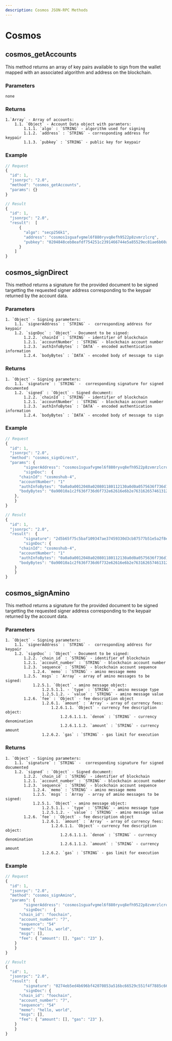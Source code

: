 ```yaml
---
description: Cosmos JSON-RPC Methods
---
```


# Cosmos

## cosmos_getAccounts

This method returns an array of key pairs available to sign from the wallet mapped with an associated algorithm and address on the blockchain.

### Parameters

    none

### Returns

    1.`Array` - Array of accounts:
    	1.1. `Object` - Account Data object with paramters:
    		1.1.1. `algo` : `STRING` - algorithm used for signing
    		1.1.2. `address` : `STRING` - corresponding address for keypair
    		1.1.3. `pubkey` : `STRING` - public key for keypair

### Example

```javascript
// Request
{
  "id": 1,
  "jsonrpc": "2.0",
  "method": "cosmos_getAccounts",
  "params": {}
}

// Result
{
  "id": 1,
  "jsonrpc": "2.0",
  "result":  [
      {
        "algo": "secp256k1",
        "address": "cosmos1sguafvgmel6f880ryvq8efh9522p8zvmrzlcrq",
        "pubkey": "0204848ceb8eafdf754251c2391466744e5a85529ec81ae6b60a187a90a9406396"
      }
    ]
}
```

## cosmos_signDirect

This method returns a signature for the provided document to be signed targetting the requested signer address corresponding to the keypair returned by the account data.

### Parameters

    1. `Object` - Signing parameters:
    	1.1. `signerAddress` : `STRING` -  corresponding address for keypair
    	1.2. `signDoc` : `Object` - Document to be signed:
    		1.2.2. `chainId` : `STRING` - identifier of blockchain
    		1.2.1. `accountNumber` : `STRING` - blockchain account number
    		1.2.3. `authInfoBytes` : `DATA` - encoded authentication information
    		1.2.4. `bodyBytes` : `DATA` - encoded body of message to sign

### Returns

    1. `Object` - Signing parameters:
    	1.1. `signature` : `STRING` -  corresponding signature for signed documented
    	1.2. `signed` : `Object` - Signed document:
    		1.2.2. `chainId` : `STRING` - identifier of blockchain
    		1.2.1. `accountNumber` : `STRING` - blockchain account number
    		1.2.3. `authInfoBytes` : `DATA` - encoded authentication information
    		1.2.4. `bodyBytes` : `DATA` - encoded body of message to sign

### Example

```javascript
// Request
{
  "id": 1,
  "jsonrpc": "2.0",
  "method": "cosmos_signDirect",
  "params": {
		"signerAddress": "cosmos1sguafvgmel6f880ryvq8efh9522p8zvmrzlcrq",
		"signDoc":  {
      "chainId": "cosmoshub-4",
      "accountNumber": "1"
      "authInfoBytes": "0a0a0a0012040a020801180112130a0d0a0575636f736d12043230303010c09a0c",
      "bodyBytes": "0a90010a1c2f636f736d6f732e62616e6b2e763162657461312e4d736753656e6412700a2d636f736d6f7331706b707472653766646b6c366766727a6c65736a6a766878686c63337234676d6d6b38727336122d636f736d6f7331717970717870713971637273737a673270767871367273307a716733797963356c7a763778751a100a0575636f736d120731323334353637",
    },
	}
}

// Result
{
  "id": 1,
  "jsonrpc": "2.0",
  "result":  {
		"signature": "2d5b65f75c5baf109347ae37459330d3cb87577b51e5a2f8ea232256700575656869024dffe8e96ece863f238e060656ea75a576207f5b11a630ca041e80ae75",
		"signDoc": {
      "chainId": "cosmoshub-4",
      "accountNumber": "1"
      "authInfoBytes": "0a0a0a0012040a020801180112130a0d0a0575636f736d12043230303010c09a0c",
      "bodyBytes": "0a90010a1c2f636f736d6f732e62616e6b2e763162657461312e4d736753656e6412700a2d636f736d6f7331706b707472653766646b6c366766727a6c65736a6a766878686c63337234676d6d6b38727336122d636f736d6f7331717970717870713971637273737a673270767871367273307a716733797963356c7a763778751a100a0575636f736d120731323334353637",
    }
	}
}
```

## cosmos_signAmino

This method returns a signature for the provided document to be signed targetting the requested signer address corresponding to the keypair returned by the account data.

### Parameters

    1. `Object` - Signing parameters:
    	1.1. `signerAddress` : `STRING` -  corresponding address for keypair
    	1.2. `signDoc` : `Object` - Document to be signed:
    		1.2.2. `chain_id` : `STRING` - identifier of blockchain
    		1.2.1. `account_number` : `STRING` - blockchain account number
    		1.2.3. `sequence` : `STRING` - blockchain account sequence
				1.2.4. `memo` : `STRING` - amino message memo
    		1.2.5. `msgs` : `Array` - array of amino messages to be signed:
    			1.2.5.1. `Object` - amino message object:
    				1.2.5.1.1. - `type` : `STRING` - amino message type
    				1.2.5.1.2. - `value` : `STRING` - amino message value
    		1.2.6. `fee` : `Object` - fee description object
    				1.2.6.1. `amount` : `Array` - array of currency fees:
    					1.2.6.1.1. `Object` - currency fee description object:
    						1.2.6.1.1.1. `denom` : `STRING` - currency denomination
    						1.2.6.1.1.2. `amount` : `STRING` - currency amount
    				1.2.6.2. `gas` : `STRING` - gas limit for execution

### Returns

    1. `Object` - Signing parameters:
    	1.1. `signature` : `STRING` -  corresponding signature for signed documented
    	1.2. `signed` : `Object` - Signed document:
    		1.2.2. `chain_id` : `STRING` - identifier of blockchain
    		1.2.1. `account_number` : `STRING` - blockchain account number
    		1.2.3. `sequence` : `STRING` - blockchain account sequence
				1.2.4. `memo` : `STRING` - amino message memo
				1.2.5. `msgs` : `Array` - array of amino messages to be signed:
    			1.2.5.1. `Object` - amino message object:
    				1.2.5.1.1. - `type` : `STRING` - amino message type
    				1.2.5.1.2. - `value` : `STRING` - amino message value
    		1.2.6. `fee` : `Object` - fee description object
    				1.2.6.1. `amount` : `Array` - array of currency fees:
    					1.2.6.1.1. `Object` - currency fee description object:
    						1.2.6.1.1.1. `denom` : `STRING` - currency denomination
    						1.2.6.1.1.2. `amount` : `STRING` - currency amount
    				1.2.6.2. `gas` : `STRING` - gas limit for execution

### Example

```javascript
// Request
{
  "id": 1,
  "jsonrpc": "2.0",
  "method": "cosmos_signAmino",
  "params": {
		"signerAddress": "cosmos1sguafvgmel6f880ryvq8efh9522p8zvmrzlcrq",
		"signDoc":   {
      "chain_id": "foochain",
      "account_number": "7",
      "sequence": "54"
      "memo": "hello, world",
      "msgs": [],
      "fee": { "amount": [], "gas": "23" },
    }
	}
}

// Result
{
  "id": 1,
  "jsonrpc": "2.0",
  "result":  {
		"signature": "0274eb5ed4b696bf42070853a516bc66529c551f4f7885c6693a6fa1dc89534e50bd12958c89107ce665e4985d91fc4263e6baae1c0239855c6ca413265330e3",
		"signDoc": {
      "chain_id": "foochain",
      "account_number": "7",
      "sequence": "54"
      "memo": "hello, world",
      "msgs": [],
      "fee": { "amount": [], "gas": "23" },
    }
	}
}
```
